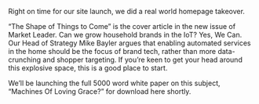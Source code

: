 Right on time for our site launch, we did a real world homepage takeover. 

“The Shape of Things to Come” is the cover article in the new issue of Market Leader. Can we grow household brands in the IoT? Yes, We Can. Our Head of Strategy Mike Bayler argues that enabling automated services in the home should be the focus of brand tech, rather than more data-crunching and shopper targeting. If you’re keen to get your head around this  explosive space, this is a good place to start.

We’ll be launching the full 5000 word white paper on this subject, “Machines Of Loving Grace?” for download here shortly. 

